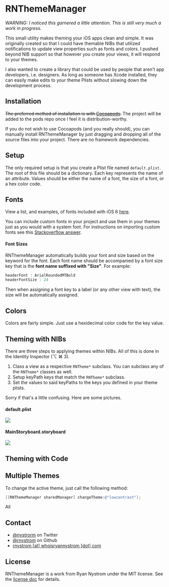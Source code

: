 RNThemeManager
=====

*WARNING: I noticed this garnered a little attention. This is still very much a work in progress.*

This small utility makes theming your iOS apps clean and simple. It was originally created so that I could have themable NIBs that utilized notifications to update view properties such as fonts and colors. I pushed beyond NIB support so that however you create your views, it will respond to your themes.

I also wanted to create a library that could be used by people that aren't app developers, i.e. designers. As long as someone has Xcode installed, they can easily make edits to your theme Plists without slowing down the development process.

## Installation

~~The preferred method of installation is with [Cocoapods](http://cocoapods.org).~~ The project will be added to the pods repo once I feel it is distribution-worthy.

If you do not wish to use Cocoapods (and you really should), you can manually install RNThemeManager by just dragging and dropping all of the source files into your project. There are no framework dependencies.

## Setup

The only required setup is that you create a Plist file named <code>default.plist</code>. The root of this file should be a dictionary. Each key represents the name of an attribute. Values should be either the name of a font, the size of a font, or a hex color code.

## Fonts

View a list, and examples, of fonts included with iOS 6 [here](http://iosfonts.com).

You can include custom fonts in your project and use them in your themes just as you would with a system font. For instructions on importing custom fonts see this [Stackoverflow answer](http://stackoverflow.com/a/2616101/940936).

#### Font Sizes

RNThemeManager automatically builds your font and size based on the keyword for the font. Each font name should be accompanied by a font size key that is the **font name suffixed with "Size"**. For example:

``` objective-c
headerFont : ArialRoundedMTBold
headerFontSize : 24
```

Then when assigning a font key to a label (or any other view with text), the size will be automatically assigned.

## Colors

Colors are fairly simple. Just use a hexidecimal color code for the key value.

## Theming with NIBs

There are three steps to applying themes within NIBs. All of this is done in the Identity Inspector (⌥ ⌘ 3).

1. Class a view as a respective <code>RNTheme*</code> subclass. You can subclass any of the <code>RNTheme*</code> classes as well.
2. Setup keyPath keys that match the <code>RNTheme*</code> subclass.
3. Set the values to said keyPaths to the keys you defined in your theme plists.

Sorry if that's a little confusing. Here are some pictures.

#### default.plist

<img src="https://raw.github.com/rnystrom/RNThemeManager/master/images/plist.png" />

#### MainStoryboard.storyboard

<img src="https://raw.github.com/rnystrom/RNThemeManager/master/images/keypaths.png" />

## Theming with Code

## Multiple Themes

To change the active theme, just call the following method:

``` objective-c
[[RNThemeManager sharedManager] changeTheme:@"lowcontrast"];
```

All 

## Contact

* [@nystrorm](https://twitter.com/nystrorm) on Twitter
* [@rnystrom](https://github.com/rnystrom) on Github
* <a href="mailTo:rnystrom@whoisryannystrom.com">rnystrom [at] whoisryannystrom [dot] com</a>

## License

RNThemeManager is a work from Ryan Nystrom under the MIT license. See the [license doc](https://github.com/rnystrom/RNThemeManager/blob/master/LICENSE) for details.
